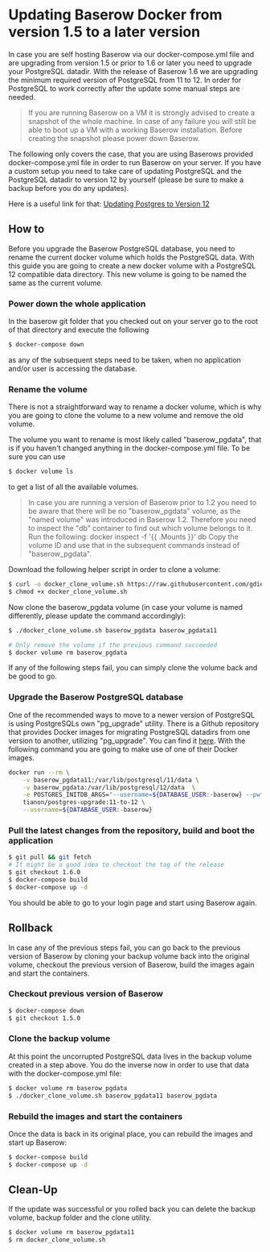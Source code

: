 # Updating Baserow Docker from version 1.5 to a later version

In case you are self hosting Baserow via our docker-compose.yml file and are 
upgrading from version 1.5 or prior to 1.6 or later you need to upgrade your PostgreSQL datadir.
With the release of Baserow 1.6 we are upgrading the minimum required version of 
PostgreSQL from 11 to 12.
In order for PostgreSQL to work correctly after the update some manual steps are needed.

> If you are running Baserow on a VM it is strongly advised to create 
> a snapshot of the whole machine. In case of any failure 
> you will still be able to boot up a VM with a working Baserow installation. Before creating
> the snapshot please power down Baserow.

The following only covers the case, that you are using Baserows provided
docker-compose.yml file in order to run Baserow on your server. If you have a custom
setup you need to take care of updating PostgreSQL and the PostgreSQL datadir to version 12
by yourself (please be sure to make a backup before you do any updates).

Here is a useful link for that:
[Updating Postgres to Version 12](https://www.postgresql.org/docs/12/upgrading.html)

## How to

Before you upgrade the Baserow PostgreSQL database, you need to rename the current
docker volume which holds the PostgreSQL data. With this guide you are going to create
a new docker volume with a PostgreSQL 12 compatible data directory. This new volume is going
to be named the same as the current volume.

### Power down the whole application

In the baserow git folder that you checked out on your server go to the root of that
directory and execute the following

```bash
$ docker-compose down 
```

as any of the subsequent steps need to be taken, when no application and/or user
is accessing the database.

### Rename the volume

There is not a straightforward way to rename a docker volume, which is why you
are going to clone the volume to a new volume and remove the old volume.

The volume you want to rename is most likely called "baserow_pgdata", that is
if you haven't changed anything in the docker-compose.yml file. To be sure you can use

```bash
$ docker volume ls
```

to get a list of all the available volumes.

> In case you are running a version of Baserow prior to 1.2 you need to be aware that there 
> will be no "baserow_pgdata" volume, as the "named volume" was introduced in Baserow 1.2.
> Therefore you need to inspect the "db" container to find out which volume belongs to it.
> Run the following: docker inspect -f '{{ .Mounts }}' db
> Copy the volume ID and use that in the subsequent commands instead of "baserow_pgdata".

Download the following helper script in order to clone a volume:

```bash
$ curl -o docker_clone_volume.sh https://raw.githubusercontent.com/gdiepen/docker-convenience-scripts/master/docker_clone_volume.sh
$ chmod +x docker_clone_volume.sh
```

Now clone the baserow_pgdata volume (in case your volume is named differently, please
update the command accordingly):

```bash
$ ./docker_clone_volume.sh baserow_pgdata baserow_pgdata11

# Only remove the volume if the previous command succeeded
$ docker volume rm baserow_pgdata
```

If any of the following steps fail, you can simply clone the volume back 
and be good to go.

### Upgrade the Baserow PostgreSQL database

One of the recommended ways to move to a newer version of PostgreSQL is
using PostgreSQLs own "pg_upgrade" utility. There is a Github
repository that provides Docker images for migrating PostgreSQL datadirs 
from one version to another, utilizing "pg_upgrade". You can find it [here](https://github.com/tianon/docker-postgres-upgrade).
With the following command you are going to make use of one of their Docker images.

```bash
docker run --rm \
	-v baserow_pgdata11:/var/lib/postgresql/11/data \
	-v baserow_pgdata:/var/lib/postgresql/12/data  \
	-e POSTGRES_INITDB_ARGS="--username=${DATABASE_USER:-baserow} --pwfile=<(echo ${DATABASE_PASSWORD:-baserow}) && printf '\nhost all all all md5' >> /var/lib/postgresql/12/data/pg_hba.conf" \
	tianon/postgres-upgrade:11-to-12 \
	--username=${DATABASE_USER:-baserow}
```

### Pull the latest changes from the repository, build and boot the application

```bash
$ git pull && git fetch
# It might be a good idea to checkout the tag of the release
$ git checkout 1.6.0 
$ docker-compose build
$ docker-compose up -d
```

You should be able to go to your login page and start using Baserow again.


## Rollback

In case any of the previous steps fail, you can go back to the previous
version of Baserow by cloning your backup volume back into the original volume,
checkout the previous version of Baserow, build the images again and start
the containers.

### Checkout previous version of Baserow


```bash
$ docker-compose down
$ git checkout 1.5.0
```

### Clone the backup volume

At this point the uncorrupted PostgreSQL data lives in the backup volume
created in a step above. You do the inverse now in order to use that data
with the docker-compose.yml file:

```bash
$ docker volume rm baserow_pgdata
$ ./docker_clone_volume.sh baserow_pgdata11 baserow_pgdata
```

### Rebuild the images and start the containers

Once the data is back in its original place, you can rebuild the images
and start up Baserow:

```bash
$ docker-compose build
$ docker-compose up -d
```

## Clean-Up

If the update was successful or you rolled back you can delete the backup
volume, backup folder and the clone utility.

```bash
$ docker volume rm baserow_pgdata11
$ rm docker_clone_volume.sh
```